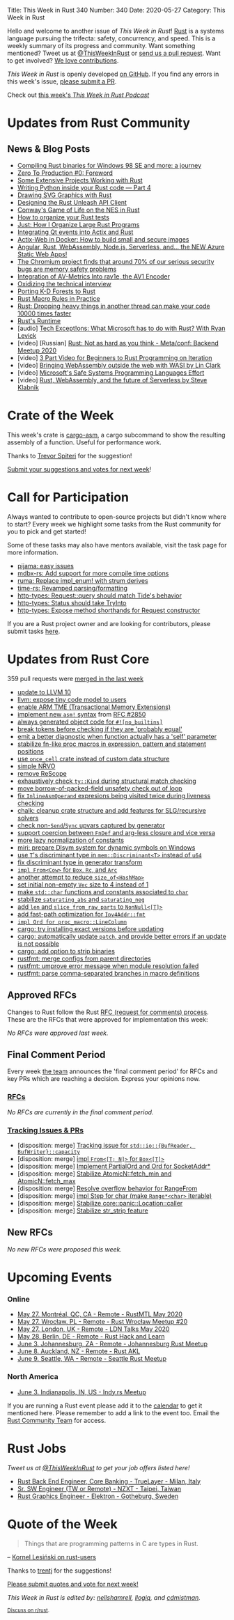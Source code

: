 Title: This Week in Rust 340
Number: 340
Date: 2020-05-27
Category: This Week in Rust

Hello and welcome to another issue of *This Week in Rust*!
[Rust](http://rust-lang.org) is a systems language pursuing the trifecta: safety, concurrency, and speed.
This is a weekly summary of its progress and community.
Want something mentioned? Tweet us at [@ThisWeekInRust](https://twitter.com/ThisWeekInRust) or [send us a pull request](https://github.com/cmr/this-week-in-rust).
Want to get involved? [We love contributions](https://github.com/rust-lang/rust/blob/master/CONTRIBUTING.md).

*This Week in Rust* is openly developed [on GitHub](https://github.com/cmr/this-week-in-rust).
If you find any errors in this week's issue, [please submit a PR](https://github.com/cmr/this-week-in-rust/pulls).

Check out [this week's *This Week in Rust Podcast*](https://rustacean-station.org/episode/016-twir-340/)

# Updates from Rust Community

## News & Blog Posts


* [Compiling Rust binaries for Windows 98 SE and more: a journey](https://seri.tools/blog/compiling-rust-for-legacy-windows/)
* [Zero To Production #0: Foreword](https://www.lpalmieri.com/posts/2020-05-24-zero-to-production-0-foreword/)
* [Some Extensive Projects Working with Rust](https://blog.knoldus.com/some-extensive-projects-working-with-rust/)
* [Writing Python inside your Rust code — Part 4](https://blog.m-ou.se/writing-python-inside-rust-4/)
* [Drawing SVG Graphics with Rust](https://cetra3.github.io/blog/drawing-svg-graphs-rust/)
* [Designing the Rust Unleash API Client](https://medium.com/cognite/designing-the-rust-unleash-api-client-6809c95aa568)
* [Conway's Game of Life on the NES in Rust](https://gridbugs.org/conways-game-of-life-on-the-nes-in-rust/)
* [How to organize your Rust tests](https://blog.logrocket.com/how-to-organize-your-rust-tests/)
* [Just: How I Organize Large Rust Programs](https://rodarmor.com/blog/tour-de-just)
* [Integrating Qt events into Actix and Rust](https://www.rubdos.be/corona/qt/rust/tokio/actix/2020/05/23/actix-qt.html)
* [Actix-Web in Docker: How to build small and secure images](https://dev.to/sergeyzenchenko/actix-web-in-docker-how-to-build-small-and-secure-images-2mjd)
* [Angular, Rust, WebAssembly, Node.js, Serverless, and... the NEW Azure Static Web Apps!](https://dev.to/azure/angular-rust-webassembly-node-js-serverless-and-the-new-azure-static-web-apps-cnb)
* [The Chromium project finds that around 70% of our serious security bugs are memory safety problems](https://www.chromium.org/Home/chromium-security/memory-safety)
* [Integration of AV-Metrics Into rav1e, the AV1 Encoder](https://dev.to/vibhoothi/integration-of-av-metrics-into-rav1e-the-av1-encoder-5h8h)
* [Oxidizing the technical interview](https://blog.mgattozzi.dev/oxidizing-the-technical-interview/)
* [Porting K-D Forests to Rust](https://tavianator.com/porting-k-d-forests-to-rust/)
* [Rust Macro Rules in Practice](https://dev.to/sassman/rust-macro-rules-in-practice-40ne)
* [Rust: Dropping heavy things in another thread can make your code 10000 times faster](https://abramov.io/rust-dropping-things-in-another-thread)
* [Rust's Runtime](https://blog.mgattozzi.dev/rusts-runtime/)
* [audio] [Tech Except!ons: What Microsoft has to do with Rust? With Ryan Levick](https://anchor.fm/tech-exceptions/episodes/What-Microsoft-has-to-do-with-Rust--on-this-episode-with-Ryan-Levick-eec75h)
* [video] [Russian] [Rust: Not as hard as you think - Meta/conf: Backend Meetup 2020](https://www.youtube.com/watch?v=n3kyvMVck_M)
* [video] [3 Part Video for Beginners to Rust Programming on Iteration](https://tim.mcnamara.nz/post/618982870485172224/rust-iteration)
* [video] [Bringing WebAssembly outside the web with WASI by Lin Clark](https://www.youtube.com/watch?v=fh9WXPu0hw8)
* [video] [Microsoft's Safe Systems Programming Languages Effort](https://mybuild.microsoft.com/sessions/61de34c5-b111-4ece-928f-541854875862?source=sessions)
* [video] [Rust, WebAssembly, and the future of Serverless by Steve Klabnik](https://www.youtube.com/watch?v=CMB6AlE1QuI)

# Crate of the Week

This week's crate is [cargo-asm](https://github.com/gnzlbg/cargo-asm), a cargo subcommand to show the resulting assembly of a function. Useful for performance work.

Thanks to [Trevor Spiteri](https://users.rust-lang.org/t/crate-of-the-week/2704/769) for the suggestion!

[Submit your suggestions and votes for next week][submit_crate]!

[submit_crate]: https://users.rust-lang.org/t/crate-of-the-week/2704

# Call for Participation

Always wanted to contribute to open-source projects but didn't know where to start?
Every week we highlight some tasks from the Rust community for you to pick and get started!

Some of these tasks may also have mentors available, visit the task page for more information.

* [pijama: easy issues](https://github.com/christianpoveda/pijama/issues?q=is%3Aissue+is%3Aopen+label%3AE-easy)
* [mdbx-rs: Add support for more compile time options](https://github.com/Kerollmops/mdbx-rs/issues/1)
* [ruma: Replace impl_enum! with strum derives](https://github.com/ruma/ruma-events/issues/90)
* [time-rs: Revamped parsing/formatting](https://github.com/time-rs/time/issues/236)
* [http-types: Request::query should match Tide's behavior](https://github.com/http-rs/http-types/issues/154)
* [http-types: Status should take TryInto<StatusCode/>](https://github.com/http-rs/http-types/issues/155)
* [http-types: Expose method shorthands for Request constructor](https://github.com/http-rs/http-types/issues/156)


If you are a Rust project owner and are looking for contributors, please submit tasks [here][guidelines].

[guidelines]: https://users.rust-lang.org/t/twir-call-for-participation/4821

# Updates from Rust Core

359 pull requests were [merged in the last week][merged]

[merged]: https://github.com/search?q=is%3Apr+org%3Arust-lang+is%3Amerged+merged%3A2020-05-18..2020-05-25

* [update to LLVM 10](https://github.com/rust-lang/rust/pull/67759)
* [llvm: expose tiny code model to users](https://github.com/rust-lang/rust/pull/72397)
* [enable ARM TME (Transactional Memory Extensions)](https://github.com/rust-lang/rust/pull/72438)
* [implement new `asm!` syntax](https://github.com/rust-lang/rust/pull/69171) from [RFC #2850](TODO)
* [always generated object code for `#![no_builtins]`](https://github.com/rust-lang/rust/pull/72325)
* [break tokens before checking if they are 'probably equal'](https://github.com/rust-lang/rust/pull/72306)
* [emit a better diagnostic when function actually has a 'self' parameter](https://github.com/rust-lang/rust/pull/72308)
* [stabilize fn-like proc macros in expression, pattern and statement positions](https://github.com/rust-lang/rust/pull/68717)
* [use `once_cell` crate instead of custom data structure](https://github.com/rust-lang/rust/pull/72256)
* [simple NRVO](https://github.com/rust-lang/rust/pull/72205)
* [remove ReScope](https://github.com/rust-lang/rust/pull/72362)
* [exhaustively check `ty::Kind` during structural match checking](https://github.com/rust-lang/rust/pull/72153)
* [move borrow-of-packed-field unsafety check out of loop](https://github.com/rust-lang/rust/pull/72269)
* [fix `InlineAsmOperand` expresions being visited twice during liveness checking](https://github.com/rust-lang/rust/pull/72537)
* [chalk: cleanup crate structure and add features for SLG/recursive solvers](https://github.com/rust-lang/chalk/pull/459)
* [check non-`Send`/`Sync` upvars captured by generator](https://github.com/rust-lang/rust/pull/71923)
* [support coercion between `FnDef` and arg-less closure and vice versa](https://github.com/rust-lang/rust/pull/71599)
* [more lazy normalization of constants](https://github.com/rust-lang/rust/pull/71973)
* [miri: prepare Dlsym system for dynamic symbols on Windows](https://github.com/rust-lang/miri/pull/1424)
* [use `T`'s discriminant type in `mem::Discriminant<T>` instead of `u64`](https://github.com/rust-lang/rust/pull/70705)
* [fix discriminant type in generator transform](https://github.com/rust-lang/rust/pull/72502)
* [`impl From<Cow>` for `Box`, `Rc`, and `Arc`](https://github.com/rust-lang/rust/pull/71447)
* [another attempt to reduce `size_of<HashMap>`](https://github.com/rust-lang/hashbrown/pull/159)
* [set initial non-empty `Vec` size to 4 instead of 1](https://github.com/rust-lang/rust/pull/72227)
* [make `std::char` functions and constants associated to `char`](https://github.com/rust-lang/rust/pull/71854)
* [stabilize `saturating_abs` and `saturating_neg`](https://github.com/rust-lang/rust/pull/71886)
* [add `len` and `slice_from_raw_parts` to `NonNull<[T]>`](https://github.com/rust-lang/rust/pull/71940)
* [add fast-path optimization for `Ipv4Addr::fmt`](https://github.com/rust-lang/rust/pull/72399)
* [`impl Ord for proc_macro::LineColumn`](https://github.com/rust-lang/rust/pull/72446)
* [cargo: try installing exact versions before updating](https://github.com/rust-lang/cargo/pull/8022)
* [cargo: automatically update `patch`, and provide better errors if an update is not possible](https://github.com/rust-lang/cargo/pull/8248)
* [cargo: add option to strip binaries](https://github.com/rust-lang/cargo/pull/8246)
* [rustfmt: merge configs from parent directories](https://github.com/rust-lang/rustfmt/pull/4179)
* [rustfmt: umprove error message when module resolution failed](https://github.com/rust-lang/rustfmt/pull/4198)
* [rustfmt: parse comma-separated branches in macro definitions](https://github.com/rust-lang/rustfmt/pull/4173)

## Approved RFCs

Changes to Rust follow the Rust [RFC (request for comments) process](https://github.com/rust-lang/rfcs#rust-rfcs). These
are the RFCs that were approved for implementation this week:

*No RFCs were approved last week.*

## Final Comment Period

Every week [the team](https://www.rust-lang.org/team.html) announces the
'final comment period' for RFCs and key PRs which are reaching a
decision. Express your opinions now.

### [RFCs](https://github.com/rust-lang/rfcs/labels/final-comment-period)

*No RFCs are currently in the final comment period.*

### [Tracking Issues & PRs](https://github.com/rust-lang/rust/labels/final-comment-period)

* [disposition: merge] [Tracking issue for `std::io::{BufReader, BufWriter}::capacity`](https://github.com/rust-lang/rust/issues/68833)
* [disposition: merge] [impl `From<[T; N]>` for `Box<[T]>`](https://github.com/rust-lang/rust/pull/71095)
* [disposition: merge] [Implement PartialOrd and Ord for SocketAddr*](https://github.com/rust-lang/rust/pull/72239)
* [disposition: merge] [Stabilize AtomicN::fetch_min and AtomicN::fetch_max](https://github.com/rust-lang/rust/pull/72324)
* [disposition: merge] [Resolve overflow behavior for RangeFrom](https://github.com/rust-lang/rust/pull/72368)
* [disposition: merge] [impl Step for char (make `Range*<char>` iterable)](https://github.com/rust-lang/rust/pull/72413)
* [disposition: merge] [Stabilize core::panic::Location::caller](https://github.com/rust-lang/rust/issues/72448)
* [disposition: merge] [Stabilize str_strip feature](https://github.com/rust-lang/rust/pull/72466)

## New RFCs

*No new RFCs were proposed this week.*

# Upcoming Events

### Online

* [May 27. Montréal, QC, CA - Remote - RustMTL May 2020](https://www.meetup.com/Rust-Montreal/events/270635425)
* [May 27. Wrocław, PL - Remote - Rust Wrocław Meetup #20](https://www.meetup.com/Rust-Wroclaw/events/270771184/)
* [May 27. London, UK - Remote - LDN Talks May 2020](https://www.meetup.com/Rust-London-User-Group/events/270526235/)
* [May 28. Berlin, DE - Remote - Rust Hack and Learn](https://www.meetup.com/Rust-London-User-Group/events/270526235/)
* [June 3. Johannesburg, ZA - Remote - Johannesburg Rust Meetup](https://www.meetup.com/Johannesburg-Rust-Meetup/events/270827463/)
* [June 8. Auckland, NZ - Remote - Rust AKL](https://www.meetup.com/rust-akl/events/266876685/)
* [June 9. Seattle, WA - Remote - Seattle Rust Meetup](https://www.meetup.com/Seattle-Rust-Meetup/events/gskksrybcjbmb/)

### North America

* [June 3. Indianapolis, IN, US - Indy.rs Meetup](https://www.meetup.com/indyrs/events/dtqwprybcjbfb/)

If you are running a Rust event please add it to the [calendar] to get
it mentioned here. Please remember to add a link to the event too.
Email the [Rust Community Team][community] for access.

[calendar]: https://www.google.com/calendar/embed?src=apd9vmbc22egenmtu5l6c5jbfc%40group.calendar.google.com
[community]: mailto:community-team@rust-lang.org

# Rust Jobs

*Tweet us at [@ThisWeekInRust](https://twitter.com/ThisWeekInRust) to get your job offers listed here!*

* [Rust Back End Engineer, Core Banking - TrueLayer - Milan, Italy](https://apply.workable.com/truelayer/j/37748BA121/)
* [Sr. SW Engineer (TW or Remote) - NZXT - Taipei, Taiwan](https://nzxt.bamboohr.com/jobs/view.php?id=233)
* [Rust Graphics Engineer - Elektron - Gotheburg, Sweden](https://www.elektron.se/rust-graphics-engineer/)

# Quote of the Week

> Things that are programming patterns in C are types in Rust.

– [Kornel Lesiński on rust-users](https://users.rust-lang.org/t/how-has-learning-and-working-in-rust-influenced-how-you-think-about-writing-software/42836/3)

Thanks to [trentj](https://users.rust-lang.org/t/twir-quote-of-the-week/328/876) for the suggestions!

[Please submit quotes and vote for next week!](https://users.rust-lang.org/t/twir-quote-of-the-week/328)

*This Week in Rust is edited by: [nellshamrell](https://github.com/nellshamrell), [llogiq](https://github.com/llogiq), and [cdmistman](https://github.com/cdmistman).*

<small>[Discuss on r/rust](https://www.reddit.com/r/rust/comments/grs1ql/this_week_in_rust_340/).</small>
